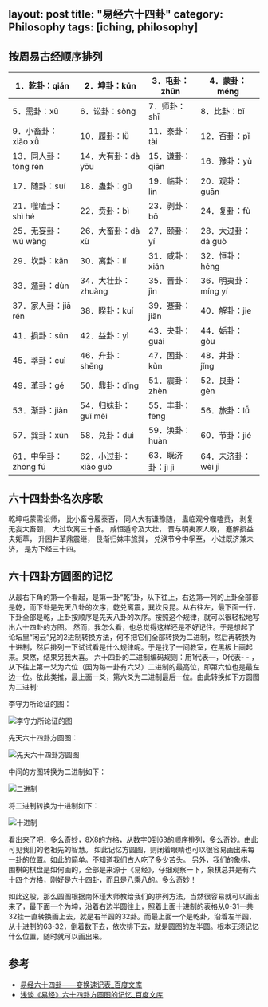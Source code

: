 layout: post
title: "易经六十四卦"
category: Philosophy
tags: [iching, philosophy]
---

## 按周易古经顺序排列


  1．乾卦：qián    		|2．坤卦：kūn    		|3．屯卦：zhūn    	|4．蒙卦：méng
  ----------------------|-----------------------|-------------------|--------------
  5．需卦：xū    		|6．讼卦：sòng    		|7．师卦：shī    	|8．比卦：bǐ    
  9．小畜卦：xiǎo xǜ    |10．履卦：lǚ    		|11．泰卦：tài    	|12．否卦：pǐ    
  13．同人卦：tóng rén  |14．大有卦：dà yōu 	|15．谦卦：qiān    	|16．豫卦：yù    
  17．随卦：suí    		|18．蛊卦：gǔ    		|19．临卦：lín    	|20．观卦：guān    
  21．噬嗑卦：shì hé    |22．贲卦：bì  			|23．剥卦：bō    	|24．复卦：fù    
  25．无妄卦：wú wàng   |26．大畜卦：dà xù  	|27．颐卦：yí    	|28．大过卦：dà guò    
  29．坎卦：kǎn    		|30．离卦：lí    		|31．咸卦：xián    	|32．恒卦：héng    
  33．遁卦：dùn    		|34．大壮卦：zhuàng 	|35．晋卦：jìn    	|36．明夷卦：míng yí    
  37．家人卦：jiā rén   |38．睽卦：kuí    		|39．蹇卦：jiǎn    	|40．解卦：jie   
  41．损卦：sǔn    		|42．益卦：yì  			|43．夬卦：guài  	|44．姤卦：gòu     
  45．萃卦：cuì    		|46．升卦：shēng    	|47．困卦：kùn    	|48．井卦：jǐng    
  49．革卦：gé    		|50．鼎卦：dǐng    		|51．震卦：zhèn   	|52．艮卦：gèn    
  53．渐卦：jiàn    	|54．归妹卦：guī mèi 	|55．丰卦：fēng    	|56．旅卦：lǚ    
  57．巽卦：xùn    		|58．兑卦：duì    		|59．涣卦：huàn    	|60．节卦：jié    
  61．中孚卦：zhōng fú  |62．小过卦：xiǎo guò	|63．既济卦：jì jì  | 64．未济卦：wèi jì 

<!--more-->

## 六十四卦卦名次序歌

乾坤屯蒙需讼师， 比小畜兮履泰否，
同人大有谦豫随， 蛊临观兮噬嗑贲，
剥复无妄大畜颐， 大过坎离三十备。
咸恒遁兮及大壮， 晋与明夷家人睽，
蹇解损益夬姤萃， 升困井革鼎震继，
艮渐归妹丰旅巽， 兑涣节兮中孚至，
小过既济兼未济， 是为下经三十四。

## 六十四卦方圆图的记忆

从最右下角的第一个看起，是第一卦“乾”卦，从下往上，右边第一列的上卦全部都是乾，而下卦是先天八卦的次序，乾兑离震，巽坎艮昆。从右往左，最下面一行，下卦全部是乾，上卦按顺序是先天八卦的次序。按照这个规律，就可以很轻松地写出六十四卦的方图。
然而，我怎么看，也总觉得这样还是不好记住。于是想起了论坛里“闲云”兄的2进制转换方法，何不把它们全部转换为二进制，然后再转换为十进制，然后排列一下试试看是什么规律呢。于是找了一间教室，在黑板上画起来。果然，结果另我大喜。
六十四卦的二进制编码规则：用1代表—，0代表- - ，从下往上第一爻为六位（因为每一卦有六爻）二进制的最高位，即第六位也是最左边一位。依此类推，最上面一爻，第六爻为二进制最后一位。由此转换如下方圆图为二进制:

李守力所论证的图：

![李守力所论证的图](http://lifeimages.qiniudn.com/iching-sixty-four-gua.jpg)

先天六十四卦方圆图：

![先天六十四卦方圆图](http://lifeimages.qiniudn.com/iching-sixty-four-squre-circle.jpg)

中间的方图转换为二进制如下：

![二进制](http://lifeimages.qiniudn.com/iching-sixty-binary.jpg)

将二进制转换为十进制如下：

![十进制](http://lifeimages.qiniudn.com/iching-ten-table.jpg)

看出来了吧，多么奇妙，8X8的方格，从数字0到63的顺序排列，多么奇妙。由此可见我们的老祖先的智慧。
如此记忆方圆图，则闭着眼睛也可以很容易画出来每一卦的位置。如此的简单。不知道我们古人吃了多少苦头。
另外，我们的象棋、围棋的棋盘是如何画的，全部是来源于《易经》，仔细观察一下，象棋总共是有六十四个方格，刚好是六十四卦，而且是八乘八的。多么奇妙！

如此这般，那么圆图根据南怀瑾大师教给我们的排列方法，当然很容易就可以画出来了，最下面一个为坤，沿着右边半圆往上，照着上面十进制的表格从0-31一共32挂一直转换画上去，就是右半圆的32卦。而最上面一个是乾卦，沿着左半圆，从十进制的63-32，倒着数下去，依次排下去，就是圆图的左半圆。根本无须记忆什么位置，随时就可以画出来。


## 参考

- [易经六十四卦——变换速记表_百度文库](http://wenku.baidu.com/view/013a10d776eeaeaad1f330c9.html)
- [浅谈《易经》六十四卦方圆图的记忆_百度文库](http://wenku.baidu.com/view/fc27916d011ca300a6c3901e.html)